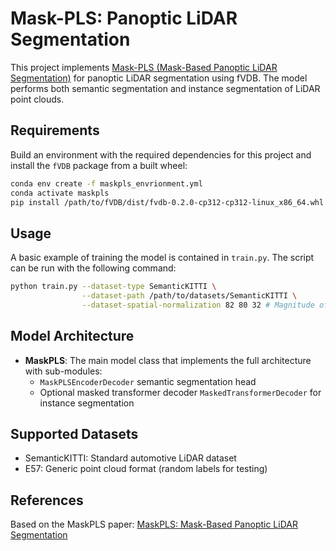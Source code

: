 # Mask-PLS: Panoptic LiDAR Segmentation

This project implements [Mask-PLS (Mask-Based Panoptic LiDAR Segmentation)](https://github.com/PRBonn/MaskPLS) for panoptic LiDAR segmentation using fVDB. The model performs both semantic segmentation and instance segmentation of LiDAR point clouds.

## Requirements

Build an environment with the required dependencies for this project and install the `fVDB` package from a built wheel:

```bash
conda env create -f maskpls_envrionment.yml
conda activate maskpls
pip install /path/to/fVDB/dist/fvdb-0.2.0-cp312-cp312-linux_x86_64.whl # Replace with the correct wheel
```

## Usage

A basic example of training the model is contained in `train.py`. The script can be run with the following command:

```bash
python train.py --dataset-type SemanticKITTI \
                --dataset-path /path/to/datasets/SemanticKITTI \
                --dataset-spatial-normalization 82 80 32 # Magnitude of the spatial extents of the dataset for normalization
```

## Model Architecture

- **MaskPLS**: The main model class that implements the full architecture with sub-modules:
  - `MaskPLSEncoderDecoder` semantic segmentation head
  - Optional masked transformer decoder `MaskedTransformerDecoder` for instance segmentation


## Supported Datasets

- SemanticKITTI: Standard automotive LiDAR dataset
- E57: Generic point cloud format (random labels for testing)


## References

Based on the MaskPLS paper: [MaskPLS: Mask-Based Panoptic LiDAR Segmentation](https://www.ipb.uni-bonn.de/wp-content/papercite-data/pdf/marcuzzi2023ral.pdf)